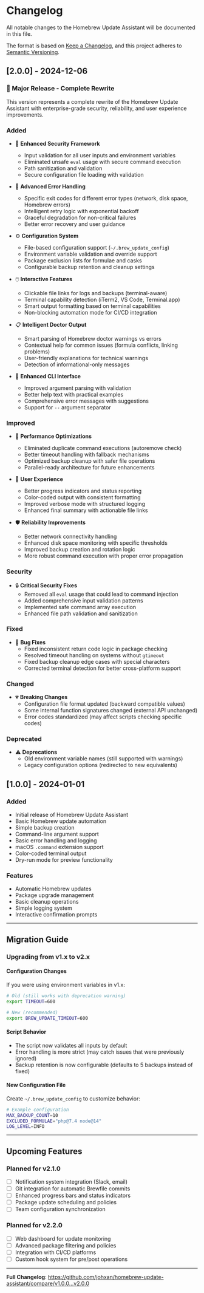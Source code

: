 # Changelog

All notable changes to the Homebrew Update Assistant will be documented in this file.

The format is based on [Keep a Changelog](https://keepachangelog.com/en/1.0.0/),
and this project adheres to [Semantic Versioning](https://semver.org/spec/v2.0.0.html).

## [2.0.0] - 2024-12-06

### 🎉 Major Release - Complete Rewrite

This version represents a complete rewrite of the Homebrew Update Assistant with enterprise-grade security, reliability, and user experience improvements.

### Added
- 🔐 **Enhanced Security Framework**
  - Input validation for all user inputs and environment variables
  - Eliminated unsafe `eval` usage with secure command execution
  - Path sanitization and validation
  - Secure configuration file loading with validation

- 🎯 **Advanced Error Handling**
  - Specific exit codes for different error types (network, disk space, Homebrew errors)
  - Intelligent retry logic with exponential backoff
  - Graceful degradation for non-critical failures
  - Better error recovery and user guidance

- ⚙️ **Configuration System**
  - File-based configuration support (`~/.brew_update_config`)
  - Environment variable validation and override support
  - Package exclusion lists for formulae and casks
  - Configurable backup retention and cleanup settings

- 🖱️ **Interactive Features**
  - Clickable file links for logs and backups (terminal-aware)
  - Terminal capability detection (iTerm2, VS Code, Terminal.app)
  - Smart output formatting based on terminal capabilities
  - Non-blocking automation mode for CI/CD integration

- 📋 **Intelligent Doctor Output**
  - Smart parsing of Homebrew doctor warnings vs errors
  - Contextual help for common issues (formula conflicts, linking problems)
  - User-friendly explanations for technical warnings
  - Detection of informational-only messages

- 🔧 **Enhanced CLI Interface**
  - Improved argument parsing with validation
  - Better help text with practical examples
  - Comprehensive error messages with suggestions
  - Support for `--` argument separator

### Improved
- 🚀 **Performance Optimizations**
  - Eliminated duplicate command executions (autoremove check)
  - Better timeout handling with fallback mechanisms
  - Optimized backup cleanup with safer file operations
  - Parallel-ready architecture for future enhancements

- 🎨 **User Experience**
  - Better progress indicators and status reporting
  - Color-coded output with consistent formatting
  - Improved verbose mode with structured logging
  - Enhanced final summary with actionable file links

- 🛡️ **Reliability Improvements**
  - Better network connectivity handling
  - Enhanced disk space monitoring with specific thresholds
  - Improved backup creation and rotation logic
  - More robust command execution with proper error propagation

### Security
- 🔒 **Critical Security Fixes**
  - Removed all `eval` usage that could lead to command injection
  - Added comprehensive input validation patterns
  - Implemented safe command array execution
  - Enhanced file path validation and sanitization

### Fixed
- 🐛 **Bug Fixes**
  - Fixed inconsistent return code logic in package checking
  - Resolved timeout handling on systems without `gtimeout`
  - Fixed backup cleanup edge cases with special characters
  - Corrected terminal detection for better cross-platform support

### Changed
- 💔 **Breaking Changes**
  - Configuration file format updated (backward compatible values)
  - Some internal function signatures changed (external API unchanged)
  - Error codes standardized (may affect scripts checking specific codes)

### Deprecated
- ⚠️ **Deprecations**
  - Old environment variable names (still supported with warnings)
  - Legacy configuration options (redirected to new equivalents)

## [1.0.0] - 2024-01-01

### Added
- Initial release of Homebrew Update Assistant
- Basic Homebrew update automation
- Simple backup creation
- Command-line argument support
- Basic error handling and logging
- macOS `.command` extension support
- Color-coded terminal output
- Dry-run mode for preview functionality

### Features
- Automatic Homebrew updates
- Package upgrade management
- Basic cleanup operations
- Simple logging system
- Interactive confirmation prompts

---

## Migration Guide

### Upgrading from v1.x to v2.x

#### Configuration Changes
If you were using environment variables in v1.x:
```bash
# Old (still works with deprecation warning)
export TIMEOUT=600

# New (recommended)
export BREW_UPDATE_TIMEOUT=600
```

#### Script Behavior
- The script now validates all inputs by default
- Error handling is more strict (may catch issues that were previously ignored)
- Backup retention is now configurable (defaults to 5 backups instead of fixed)

#### New Configuration File
Create `~/.brew_update_config` to customize behavior:
```bash
# Example configuration
MAX_BACKUP_COUNT=10
EXCLUDED_FORMULAE="php@7.4 node@14"
LOG_LEVEL=INFO
```

---

## Upcoming Features

### Planned for v2.1.0
- [ ] Notification system integration (Slack, email)
- [ ] Git integration for automatic Brewfile commits
- [ ] Enhanced progress bars and status indicators
- [ ] Package update scheduling and policies
- [ ] Team configuration synchronization

### Planned for v2.2.0
- [ ] Web dashboard for update monitoring
- [ ] Advanced package filtering and policies
- [ ] Integration with CI/CD platforms
- [ ] Custom hook system for pre/post operations

---

**Full Changelog**: https://github.com/johxan/homebrew-update-assistant/compare/v1.0.0...v2.0.0